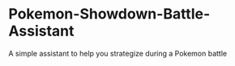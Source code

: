 # Pokemon-Showdown-Battle-Assistant
A simple assistant to help you strategize during a Pokemon battle
